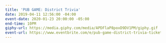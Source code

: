 ```yaml
---
title: 'PUB GAME: District Trivia'
date: 2019-04-11 12:56:00 -04:00
event-date: 2020-01-23 20:00:00 -05:00
end-time: 10PM
giphy-url: https://media.giphy.com/media/APDFlaP8poxD9DV1PM/giphy.gif
event-url: https://www.eventbrite.com/e/pub-game-district-trivia-tickets-87727540435
---
```


